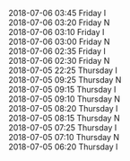 2018-07-06 03:45 Friday  I  
2018-07-06 03:20 Friday  N  
2018-07-06 03:10 Friday  I  
2018-07-06 03:00 Friday  N  
2018-07-06 02:35 Friday  I  
2018-07-06 02:30 Friday  N  
2018-07-05 22:25 Thursday  I  
2018-07-05 09:25 Thursday  N  
2018-07-05 09:15 Thursday  I  
2018-07-05 09:10 Thursday  N  
2018-07-05 08:20 Thursday  I  
2018-07-05 08:15 Thursday  N  
2018-07-05 07:25 Thursday  I  
2018-07-05 07:10 Thursday  N  
2018-07-05 06:20 Thursday  I  
